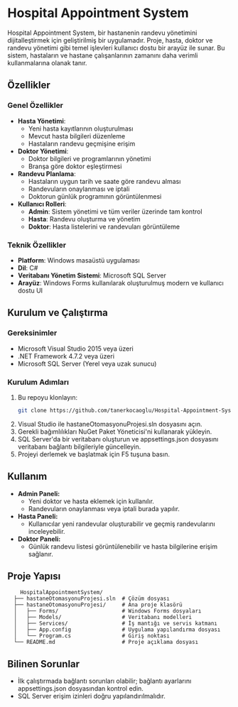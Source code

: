 # Hospital Appointment System

Hospital Appointment System, bir hastanenin randevu yönetimini dijitalleştirmek için geliştirilmiş bir uygulamadır. Proje, hasta, doktor ve randevu yönetimi gibi temel işlevleri kullanıcı dostu bir arayüz ile sunar. Bu sistem, hastaların ve hastane çalışanlarının zamanını daha verimli kullanmalarına olanak tanır.

## Özellikler

### Genel Özellikler
- **Hasta Yönetimi**:
  - Yeni hasta kayıtlarının oluşturulması
  - Mevcut hasta bilgileri düzenleme
  - Hastaların randevu geçmişine erişim
- **Doktor Yönetimi**:
  - Doktor bilgileri ve programlarının yönetimi
  - Branşa göre doktor eşleştirmesi
- **Randevu Planlama**:
  - Hastaların uygun tarih ve saate göre randevu alması
  - Randevuların onaylanması ve iptali
  - Doktorun günlük programının görüntülenmesi
- **Kullanıcı Rolleri**:
  - **Admin**: Sistem yönetimi ve tüm veriler üzerinde tam kontrol
  - **Hasta**: Randevu oluşturma ve yönetim
  - **Doktor**: Hasta listelerini ve randevuları görüntüleme

### Teknik Özellikler
- **Platform**: Windows masaüstü uygulaması
- **Dil**: C#
- **Veritabanı Yönetim Sistemi**: Microsoft SQL Server
- **Arayüz**: Windows Forms kullanılarak oluşturulmuş modern ve kullanıcı dostu UI

## Kurulum ve Çalıştırma
 
### Gereksinimler
- Microsoft Visual Studio 2015 veya üzeri
- .NET Framework 4.7.2 veya üzeri
- Microsoft SQL Server (Yerel veya uzak sunucu)

### Kurulum Adımları
1. Bu repoyu klonlayın:
   ```bash
   git clone https://github.com/tanerkocaoglu/Hospital-Appointment-System.git
2. Visual Studio ile hastaneOtomasyonuProjesi.sln dosyasını açın.
3. Gerekli bağımlılıkları NuGet Paket Yöneticisi'ni kullanarak yükleyin.
4. SQL Server'da bir veritabanı oluşturun ve appsettings.json dosyasını veritabanı bağlantı bilgileriyle güncelleyin.
5. Projeyi derlemek ve başlatmak için F5 tuşuna basın.

## Kullanım
  - **Admin Paneli:**
      - Yeni doktor ve hasta eklemek için kullanılır.
      - Randevuların onaylanması veya iptali burada yapılır.
  - **Hasta Paneli:**
      - Kullanıcılar yeni randevular oluşturabilir ve geçmiş randevularını inceleyebilir.
  - **Doktor Paneli:**
      - Günlük randevu listesi görüntülenebilir ve hasta bilgilerine erişim sağlanır.
## Proje Yapısı
        HospitalAppointmentSystem/
      ├── hastaneOtomasyonuProjesi.sln  # Çözüm dosyası
      ├── hastaneOtomasyonuProjesi/     # Ana proje klasörü
      │   ├── Forms/                    # Windows Forms dosyaları
      │   ├── Models/                   # Veritabanı modelleri
      │   ├── Services/                 # İş mantığı ve servis katmanı
      │   ├── App.config                # Uygulama yapılandırma dosyası
      │   └── Program.cs                # Giriş noktası
      └── README.md                     # Proje açıklama dosyası
## Bilinen Sorunlar
  - İlk çalıştırmada bağlantı sorunları olabilir; bağlantı ayarlarını appsettings.json dosyasından kontrol edin.
  - SQL Server erişim izinleri doğru yapılandırılmalıdır.

  

